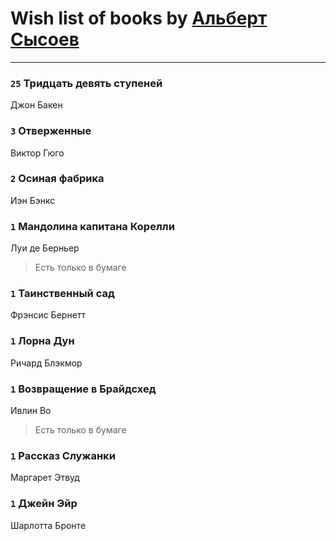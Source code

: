 # Wish list of books by [Альберт Сысоев](http://vk.com/id47446642)
---

### `25` Тридцать девять ступеней
Джон Бакен

### `3` Отверженные
Виктор Гюго

### `2` Осиная фабрика
Иэн Бэнкс

### `1` Мандолина капитана Корелли
Луи де Берньер
> Есть только в бумаге

### `1` Таинственный сад
Фрэнсис Бернетт

### `1` Лорна Дун
Ричард Блэкмор

### `1` Возвращение в Брайдсхед
Ивлин Во
> Есть только в бумаге

### `1` Рассказ Служанки
Маргарет Этвуд

### `1` Джейн Эйр
Шарлотта Бронте

